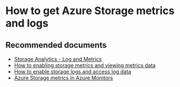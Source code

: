 <properties
	pageTitle="How to get Azure Storage metrics and logs"
	description="How to get Azure Storage metrics and logs"
	service="microsoft.storage"
	resource="storageaccounts"
	authors="passaree"
	displayOrder="10"
	selfHelpType="generic"
	supportTopicIds="32602690,32602704"
	resourceTags=""
	productPesIds="15629"
	cloudEnvironments="MoonCake"
	articleId="f7aa6e59-5ef8-462d-aad9-22a1155e103e"
/>

# How to get Azure Storage metrics and logs

## **Recommended documents**

- [Storage Analytics - Log and Metrics](https://docs.azure.cn/storage/common/storage-analytics)
- [How to enabling storage metrics and viewing metrics data](https://docs.azure.cn/storage/common/storage-metrics-in-azure-monitor)
- [How to enable storage logs and access log data](https://docs.microsoft.com/rest/api/storageservices/enabling-storage-logging-and-accessing-log-data)
- [Azure Storage metrics in Azure Monitors](https://docs.azure.cn/storage/common/storage-metrics-in-azure-monitor)

